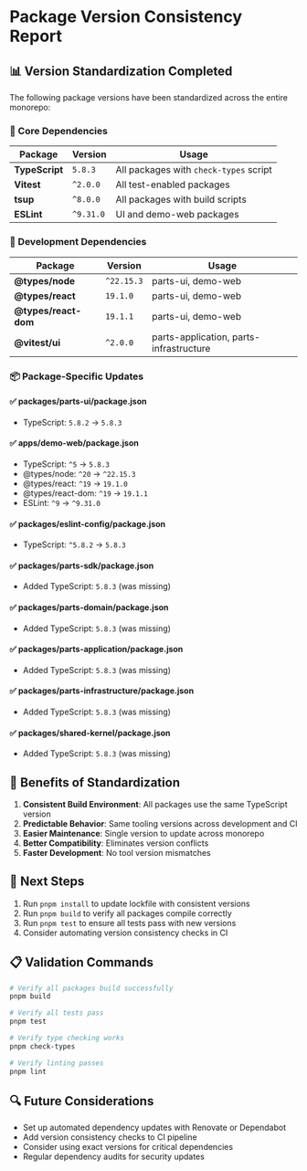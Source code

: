 # Package Version Consistency Report

## 📊 Version Standardization Completed

The following package versions have been standardized across the entire monorepo:

### 🎯 Core Dependencies

| Package | Version | Usage |
|---------|---------|--------|
| **TypeScript** | `5.8.3` | All packages with `check-types` script |
| **Vitest** | `^2.0.0` | All test-enabled packages |
| **tsup** | `^8.0.0` | All packages with build scripts |
| **ESLint** | `^9.31.0` | UI and demo-web packages |

### 🔧 Development Dependencies

| Package | Version | Usage |
|---------|---------|--------|
| **@types/node** | `^22.15.3` | parts-ui, demo-web |
| **@types/react** | `19.1.0` | parts-ui, demo-web |
| **@types/react-dom** | `19.1.1` | parts-ui, demo-web |
| **@vitest/ui** | `^2.0.0` | parts-application, parts-infrastructure |

### 📦 Package-Specific Updates

#### ✅ packages/parts-ui/package.json
- TypeScript: `5.8.2` → `5.8.3`

#### ✅ apps/demo-web/package.json  
- TypeScript: `^5` → `5.8.3`
- @types/node: `^20` → `^22.15.3`
- @types/react: `^19` → `19.1.0`
- @types/react-dom: `^19` → `19.1.1`
- ESLint: `^9` → `^9.31.0`

#### ✅ packages/eslint-config/package.json
- TypeScript: `^5.8.2` → `5.8.3`

#### ✅ packages/parts-sdk/package.json
- Added TypeScript: `5.8.3` (was missing)

#### ✅ packages/parts-domain/package.json
- Added TypeScript: `5.8.3` (was missing)

#### ✅ packages/parts-application/package.json
- Added TypeScript: `5.8.3` (was missing)

#### ✅ packages/parts-infrastructure/package.json
- Added TypeScript: `5.8.3` (was missing)

#### ✅ packages/shared-kernel/package.json
- Added TypeScript: `5.8.3` (was missing)

## 🎯 Benefits of Standardization

1. **Consistent Build Environment**: All packages use the same TypeScript version
2. **Predictable Behavior**: Same tooling versions across development and CI
3. **Easier Maintenance**: Single version to update across monorepo
4. **Better Compatibility**: Eliminates version conflicts
5. **Faster Development**: No tool version mismatches

## 🚀 Next Steps

1. Run `pnpm install` to update lockfile with consistent versions
2. Run `pnpm build` to verify all packages compile correctly
3. Run `pnpm test` to ensure all tests pass with new versions
4. Consider automating version consistency checks in CI

## 📋 Validation Commands

```bash
# Verify all packages build successfully
pnpm build

# Verify all tests pass
pnpm test

# Verify type checking works
pnpm check-types

# Verify linting passes
pnpm lint
```

## 🔍 Future Considerations

- Set up automated dependency updates with Renovate or Dependabot
- Add version consistency checks to CI pipeline
- Consider using exact versions for critical dependencies
- Regular dependency audits for security updates
